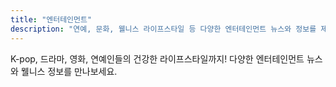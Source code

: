 ```yaml
---
title: "엔터테인먼트"
description: "연예, 문화, 웰니스 라이프스타일 등 다양한 엔터테인먼트 뉴스와 정보를 제공합니다."
---
```


K-pop, 드라마, 영화, 연예인들의 건강한 라이프스타일까지! 
다양한 엔터테인먼트 뉴스와 웰니스 정보를 만나보세요. 
